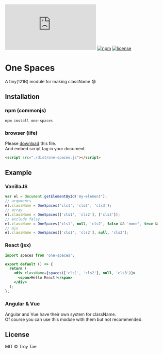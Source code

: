 [![size](https://img.shields.io/github/size/TroyTae/one-spaces/dist/one-spaces.js?style=flat-square)](https://github.com/TroyTae/one-spaces/blob/master/dist/one-spaces.js)
[![npm](https://img.shields.io/npm/v/one-spaces?color=%23fb3e44&style=flat-square)](https://www.npmjs.com/package/one-spaces)
[![license](https://img.shields.io/github/license/TroyTae/one-spaces?style=flat-square)](https://github.com/TroyTae/one-spaces/blob/master/LICENSE)

# One Spaces
A tiny(121B) module for making className 😎
## Installation

### npm (commonjs)
```shell script
npm install one-spaces
```

### browser (iife)
Please [download](./dist/one-spaces.js) this file.  
And embed script tag in your document.
```html
<script src="./dist/one-spaces.js"></script>
```

## Example

### VanillaJS

```javascript
var el = document.getElementById('my-element');
// arguments
el.className = OneSpaces('cls1', 'cls2', 'cls3');
// array
el.className = OneSpaces(['cls1', 'cls2'], ['cls3']);
// exclude falsy
el.className = OneSpaces('cls1', null, 'cls2', false && 'none', true && 'cls3');
// mix
el.className = OneSpaces(['cls1', 'cls2'], null, 'cls3');
```

### React (jsx)

```jsx
import spaces from 'one-spaces';

export default () => {
  return (
    <div className={spaces(['cls1', 'cls2'], null, 'cls3')}>
      <span>Hello React!</span>
    </div>
  );
};
```

### Angular & Vue

Angular and Vue have their own system for className.  
Of course you can use this module with them but not recommended.

## License
MIT © Troy Tae
